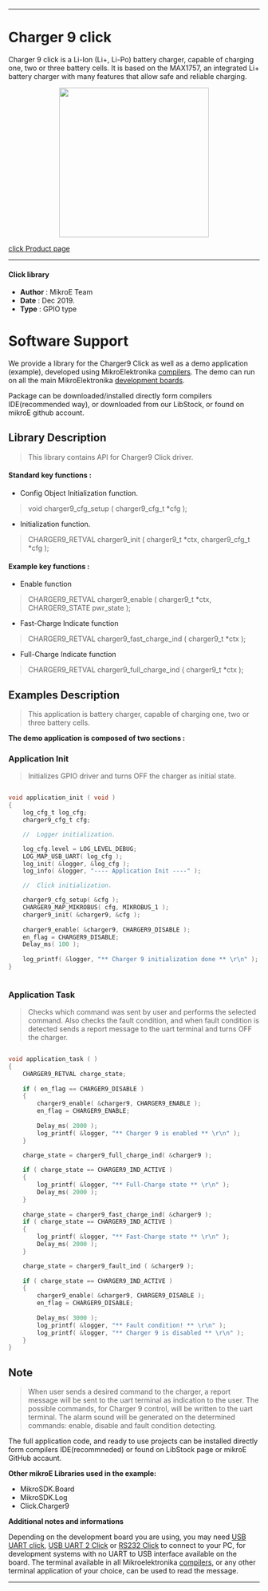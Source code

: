 
---
# Charger 9 click

Charger 9 click is a Li-Ion (Li+, Li-Po) battery charger, capable of charging one, two or three battery cells. It is based on the MAX1757, an integrated Li+ battery charger with many features that allow safe and reliable charging.

<p align="center">
  <img src="http://download.mikroe.com/images/click_for_ide/charger9_click.png" height=300px>
</p>

[click Product page](<https://www.mikroe.com/charger-9-click>)

---


#### Click library 

- **Author**        : MikroE Team
- **Date**          : Dec 2019.
- **Type**          : GPIO type


# Software Support

We provide a library for the Charger9 Click 
as well as a demo application (example), developed using MikroElektronika 
[compilers](http://shop.mikroe.com/compilers). 
The demo can run on all the main MikroElektronika [development boards](http://shop.mikroe.com/development-boards).

Package can be downloaded/installed directly form compilers IDE(recommended way), or downloaded from our LibStock, or found on mikroE github account. 

## Library Description

> This library contains API for Charger9 Click driver.

#### Standard key functions :

- Config Object Initialization function.
> void charger9_cfg_setup ( charger9_cfg_t *cfg ); 
 
- Initialization function.
> CHARGER9_RETVAL charger9_init ( charger9_t *ctx, charger9_cfg_t *cfg );


#### Example key functions :

- Enable function
> CHARGER9_RETVAL charger9_enable ( charger9_t *ctx, CHARGER9_STATE pwr_state );
 
- Fast-Charge Indicate function
> CHARGER9_RETVAL charger9_fast_charge_ind ( charger9_t *ctx );

- Full-Charge Indicate function
> CHARGER9_RETVAL charger9_full_charge_ind ( charger9_t *ctx );

## Examples Description

> This application is battery charger, capable of charging one, two or three battery cells. 

**The demo application is composed of two sections :**

### Application Init 

> Initializes GPIO driver and turns OFF the charger as initial state.

```c

void application_init ( void )
{
    log_cfg_t log_cfg;
    charger9_cfg_t cfg;

    //  Logger initialization.

    log_cfg.level = LOG_LEVEL_DEBUG;
    LOG_MAP_USB_UART( log_cfg );
    log_init( &logger, &log_cfg );
    log_info( &logger, "---- Application Init ----" );

    //  Click initialization.

    charger9_cfg_setup( &cfg );
    CHARGER9_MAP_MIKROBUS( cfg, MIKROBUS_1 );
    charger9_init( &charger9, &cfg );
    
    charger9_enable( &charger9, CHARGER9_DISABLE );
    en_flag = CHARGER9_DISABLE;
    Delay_ms( 100 );
    
    log_printf( &logger, "** Charger 9 initialization done ** \r\n" );
}
  
```

### Application Task

> Checks which command was sent by user and performs the selected command.
> Also checks the fault condition, and when fault condition is detected sends a report message to the uart terminal 
> and turns OFF the charger. 

```c

void application_task ( )
{   
    CHARGER9_RETVAL charge_state;
    
    if ( en_flag == CHARGER9_DISABLE )
    {
        charger9_enable( &charger9, CHARGER9_ENABLE );
        en_flag = CHARGER9_ENABLE;
        
        Delay_ms( 2000 );
        log_printf( &logger, "** Charger 9 is enabled ** \r\n" );
    }

    charge_state = charger9_full_charge_ind( &charger9 );
                
    if ( charge_state == CHARGER9_IND_ACTIVE )
    {
        log_printf( &logger, "** Full-Charge state ** \r\n" );
        Delay_ms( 2000 );
    }
    
    charge_state = charger9_fast_charge_ind( &charger9 );
    if ( charge_state == CHARGER9_IND_ACTIVE )
    {
        log_printf( &logger, "** Fast-Charge state ** \r\n" );
        Delay_ms( 2000 );
    }

    charge_state = charger9_fault_ind ( &charger9 );
    
    if ( charge_state == CHARGER9_IND_ACTIVE )
    {
        charger9_enable( &charger9, CHARGER9_DISABLE );
        en_flag = CHARGER9_DISABLE;
        
        Delay_ms( 3000 );
        log_printf( &logger, "** Fault condition! ** \r\n" );
        log_printf( &logger, "** Charger 9 is disabled ** \r\n" );
    }
}

```

## Note

> When user sends a desired command to the charger, a report message will be sent to the uart terminal as 
> indication to the user.
> The possible commands, for Charger 9 control, will be written to the uart terminal.
> The alarm sound will be generated on the determined commands: enable, disable and fault condition detecting.

The full application code, and ready to use projects can be  installed directly form compilers IDE(recommneded) or found on LibStock page or mikroE GitHub accaunt.

**Other mikroE Libraries used in the example:** 

- MikroSDK.Board
- MikroSDK.Log
- Click.Charger9

**Additional notes and informations**

Depending on the development board you are using, you may need 
[USB UART click](http://shop.mikroe.com/usb-uart-click), 
[USB UART 2 Click](http://shop.mikroe.com/usb-uart-2-click) or 
[RS232 Click](http://shop.mikroe.com/rs232-click) to connect to your PC, for 
development systems with no UART to USB interface available on the board. The 
terminal available in all Mikroelektronika 
[compilers](http://shop.mikroe.com/compilers), or any other terminal application 
of your choice, can be used to read the message.



---
